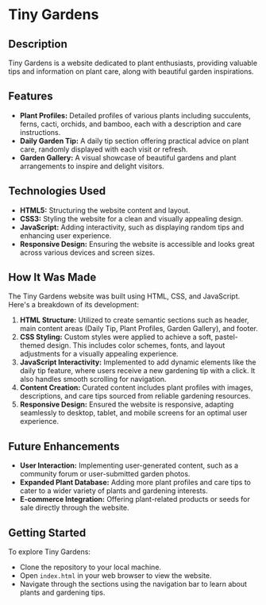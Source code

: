 # Tiny Gardens

## Description
Tiny Gardens is a website dedicated to plant enthusiasts, providing valuable tips and information on plant care, along with beautiful garden inspirations.

## Features
- **Plant Profiles:** Detailed profiles of various plants including succulents, ferns, cacti, orchids, and bamboo, each with a description and care instructions.
- **Daily Garden Tip:** A daily tip section offering practical advice on plant care, randomly displayed with each visit or refresh.
- **Garden Gallery:** A visual showcase of beautiful gardens and plant arrangements to inspire and delight visitors.

## Technologies Used
- **HTML5:** Structuring the website content and layout.
- **CSS3:** Styling the website for a clean and visually appealing design.
- **JavaScript:** Adding interactivity, such as displaying random tips and enhancing user experience.
- **Responsive Design:** Ensuring the website is accessible and looks great across various devices and screen sizes.

## How It Was Made
The Tiny Gardens website was built using HTML, CSS, and JavaScript. Here's a breakdown of its development:
1. **HTML Structure:** Utilized to create semantic sections such as header, main content areas (Daily Tip, Plant Profiles, Garden Gallery), and footer.
2. **CSS Styling:** Custom styles were applied to achieve a soft, pastel-themed design. This includes color schemes, fonts, and layout adjustments for a visually appealing experience.
3. **JavaScript Interactivity:** Implemented to add dynamic elements like the daily tip feature, where users receive a new gardening tip with a click. It also handles smooth scrolling for navigation.
4. **Content Creation:** Curated content includes plant profiles with images, descriptions, and care tips sourced from reliable gardening resources.
5. **Responsive Design:** Ensured the website is responsive, adapting seamlessly to desktop, tablet, and mobile screens for an optimal user experience.

## Future Enhancements
- **User Interaction:** Implementing user-generated content, such as a community forum or user-submitted garden photos.
- **Expanded Plant Database:** Adding more plant profiles and care tips to cater to a wider variety of plants and gardening interests.
- **E-commerce Integration:** Offering plant-related products or seeds for sale directly through the website.

## Getting Started
To explore Tiny Gardens:
- Clone the repository to your local machine.
- Open `index.html` in your web browser to view the website.
- Navigate through the sections using the navigation bar to learn about plants and gardening tips.
